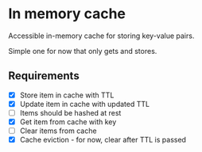 # In memory cache

Accessible in-memory cache for storing key-value pairs.

Simple one for now that only gets and stores.

## Requirements
- [x] Store item in cache with TTL
- [x] Update item in cache with updated TTL
- [ ] Items should be hashed at rest
- [x] Get item from cache with key
- [ ] Clear items from cache
- [x] Cache eviction - for now, clear after TTL is passed
